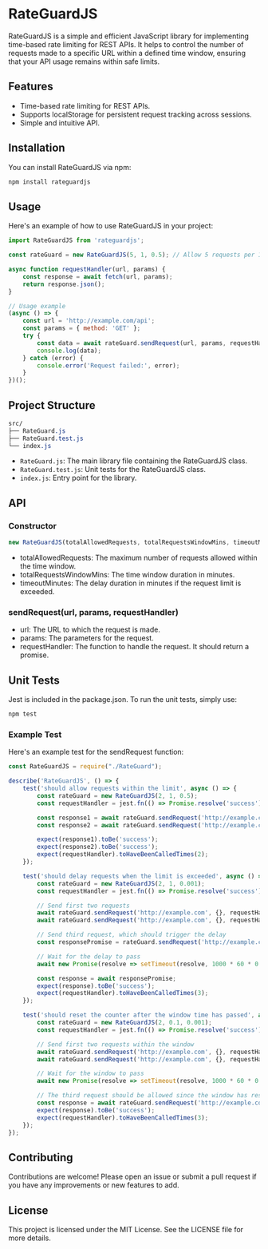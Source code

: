 # RateGuardJS

RateGuardJS is a simple and efficient JavaScript library for implementing time-based rate limiting for REST APIs. It helps to control the number of requests made to a specific URL within a defined time window, ensuring that your API usage remains within safe limits.

## Features

- Time-based rate limiting for REST APIs.
- Supports localStorage for persistent request tracking across sessions.
- Simple and intuitive API.

## Installation

You can install RateGuardJS via npm:

```bash
npm install rateguardjs
```

## Usage
Here's an example of how to use RateGuardJS in your project:

```javascript
import RateGuardJS from 'rateguardjs';

const rateGuard = new RateGuardJS(5, 1, 0.5); // Allow 5 requests per 1 minute window with a delay of 30 seconds if the limit is exceeded

async function requestHandler(url, params) {
    const response = await fetch(url, params);
    return response.json();
}

// Usage example
(async () => {
    const url = 'http://example.com/api';
    const params = { method: 'GET' };
    try {
        const data = await rateGuard.sendRequest(url, params, requestHandler);
        console.log(data);
    } catch (error) {
        console.error('Request failed:', error);
    }
})();
```

## Project Structure
```css
src/
├── RateGuard.js
├── RateGuard.test.js
└── index.js
```

* `RateGuard.js`: The main library file containing the RateGuardJS class.
* `RateGuard.test.js`: Unit tests for the RateGuardJS class.
* `index.js`: Entry point for the library.

## API


### Constructor
```javascript
new RateGuardJS(totalAllowedRequests, totalRequestsWindowMins, timeoutMinutes)
```

* totalAllowedRequests: The maximum number of requests allowed within the time window.
* totalRequestsWindowMins: The time window duration in minutes.
* timeoutMinutes: The delay duration in minutes if the request limit is exceeded.

### sendRequest(url, params, requestHandler)
* url: The URL to which the request is made.
* params: The parameters for the request.
* requestHandler: The function to handle the request. It should return a promise.

## Unit Tests
Jest is included in the package.json. To run the unit tests, simply use:

```bash
npm test
```

### Example Test
Here's an example test for the sendRequest function:

```javascript
const RateGuardJS = require("./RateGuard");

describe('RateGuardJS', () => {
    test('should allow requests within the limit', async () => {
        const rateGuard = new RateGuardJS(2, 1, 0.5);
        const requestHandler = jest.fn(() => Promise.resolve('success'));

        const response1 = await rateGuard.sendRequest('http://example.com', {}, requestHandler);
        const response2 = await rateGuard.sendRequest('http://example.com', {}, requestHandler);

        expect(response1).toBe('success');
        expect(response2).toBe('success');
        expect(requestHandler).toHaveBeenCalledTimes(2);
    });

    test('should delay requests when the limit is exceeded', async () => {
        const rateGuard = new RateGuardJS(2, 1, 0.001);
        const requestHandler = jest.fn(() => Promise.resolve('success'));

        // Send first two requests
        await rateGuard.sendRequest('http://example.com', {}, requestHandler);
        await rateGuard.sendRequest('http://example.com', {}, requestHandler);

        // Send third request, which should trigger the delay
        const responsePromise = rateGuard.sendRequest('http://example.com', {}, requestHandler);

        // Wait for the delay to pass
        await new Promise(resolve => setTimeout(resolve, 1000 * 60 * 0.001));

        const response = await responsePromise;
        expect(response).toBe('success');
        expect(requestHandler).toHaveBeenCalledTimes(3);
    });

    test('should reset the counter after the window time has passed', async () => {
        const rateGuard = new RateGuardJS(2, 0.1, 0.001);
        const requestHandler = jest.fn(() => Promise.resolve('success'));

        // Send first two requests within the window
        await rateGuard.sendRequest('http://example.com', {}, requestHandler);
        await rateGuard.sendRequest('http://example.com', {}, requestHandler);

        // Wait for the window to pass
        await new Promise(resolve => setTimeout(resolve, 1000 * 60 * 0.1));

        // The third request should be allowed since the window has reset
        const response = await rateGuard.sendRequest('http://example.com', {}, requestHandler);
        expect(response).toBe('success');
        expect(requestHandler).toHaveBeenCalledTimes(3);
    });
});
```

## Contributing
Contributions are welcome! Please open an issue or submit a pull request if you have any improvements or new features to add.

## License
This project is licensed under the MIT License. See the LICENSE file for more details.